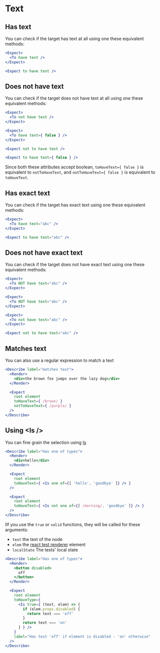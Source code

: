 Text
===

## Has text

You can check if the target has text at all using one these equivalent methods:

```jsx
<Expect>
  <To have text />
</Expect>

<Expect to have text />
```

## Does not have text

You can check if the target does not have text at all using one these equivalent methods:

```jsx
<Expect>
  <To not have text />
</Expect>

<Expect>
  <To have text={ false } />
</Expect>

<Expect not to have text />

<Expect to have text={ false } />
```

Since both these attributes accept boolean, `toHaveText={ false }` is equivalent to `notToHaveText`, and `notToHaveText={ false }` is equivalent to `toHaveText`.

## Has exact text

You can check if the target has exact text using one these equivalent methods:

```jsx
<Expect>
  <To have text="abc" />
</Expect>

<Expect to have text="abc" />
```

## Does not have exact text

You can check if the target does not have exact text using one these equivalent methods:

```jsx
<Expect>
  <To NOT have text="abc" />
</Expect>

<Expect>
  <To NOT have text="abc" />
</Expect>

<Expect>
  <To not have text="abc" />
</Expect>

<Expect not to have text="abc" />
```

## Matches text

You can also use a regular expression to match a text

```jsx
<Describe label="matches text">
  <Render>
    <div>the brown fox jumps over the lazy dog</div>
  </Render>

  <Expect
    root element
    toHaveText={ /brown/ }
    notToHaveText={ /purple/ }
  />
</Describe>
```

## Using &lt;Is />

You can fine grain the selection using [Is](components/Is)

```jsx
<Describe label="Has one of types">
  <Render>
    <div>hello</div>
  </Render>

  <Expect
    root element
    toHaveText={ <Is one of={[ 'hello', 'goodbye' ]} /> }
  />

  <Expect
    root element
    toHaveText={ <Is not one of={[ /morning/, 'goodbye' ]} /> }
  />
</Describe>
```

IIf you use the `true` or `valid` functions, they will be called for these arguments:

- `text` the text of the node
- `elem` the [react test renderer](https://reactjs.org/docs/test-renderer.html) element
- `localState` The tests' local state

```jsx
<Describe label="Has one of types">
  <Render>
    <button disabled>
      off
    </button>
  </Render>

  <Expect
    root element
    toHaveType={
      <Is true={ (text, elem) => {
        if (elem.props.disabled) {
          return text === 'off'
        }
        return text === 'on'
      } } />
    }
    label="Has text 'off' if element is disabled - 'on' otherwise"
  />
</Describe>
```
